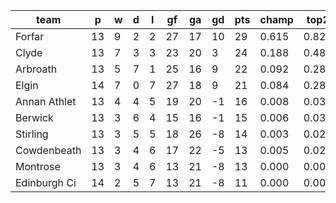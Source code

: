 |     team     | p  | w | d | l | gf | ga | gd | pts | champ | top2  | top3  | top4  |  5-7  | bot4  | bot3  | bot2  |
|--------------|----|---|---|---|----|----|----|-----|-------|-------|-------|-------|-------|-------|-------|-------|
| Forfar       | 13 | 9 | 2 | 2 | 27 | 17 | 10 |  29 | 0.615 | 0.829 | 0.928 | 0.973 | 0.026 | 0.003 | 0.001 | 0.000|
| Clyde        | 13 | 7 | 3 | 3 | 23 | 20 |  3 |  24 | 0.188 | 0.488 | 0.713 | 0.856 | 0.134 | 0.032 | 0.011 | 0.003|
| Arbroath     | 13 | 5 | 7 | 1 | 25 | 16 |  9 |  22 | 0.092 | 0.282 | 0.506 | 0.711 | 0.255 | 0.075 | 0.034 | 0.013|
| Elgin        | 14 | 7 | 0 | 7 | 27 | 18 |  9 |  21 | 0.084 | 0.287 | 0.517 | 0.727 | 0.240 | 0.076 | 0.034 | 0.012|
| Annan Athlet | 13 | 4 | 4 | 5 | 19 | 20 | -1 |  16 | 0.008 | 0.036 | 0.104 | 0.213 | 0.516 | 0.446 | 0.271 | 0.141|
| Berwick      | 13 | 3 | 6 | 4 | 15 | 16 | -1 |  15 | 0.006 | 0.033 | 0.093 | 0.198 | 0.504 | 0.461 | 0.298 | 0.153|
| Stirling     | 13 | 3 | 5 | 5 | 18 | 26 | -8 |  14 | 0.003 | 0.020 | 0.061 | 0.134 | 0.456 | 0.584 | 0.410 | 0.237|
| Cowdenbeath  | 13 | 3 | 4 | 6 | 17 | 22 | -5 |  13 | 0.005 | 0.020 | 0.061 | 0.134 | 0.459 | 0.585 | 0.407 | 0.228|
| Montrose     | 13 | 3 | 4 | 6 | 13 | 21 | -8 |  13 | 0.000 | 0.005 | 0.016 | 0.044 | 0.276 | 0.812 | 0.680 | 0.491|
| Edinburgh Ci | 14 | 2 | 5 | 7 | 13 | 21 | -8 |  11 | 0.000 | 0.001 | 0.003 | 0.010 | 0.136 | 0.927 | 0.854 | 0.722|
